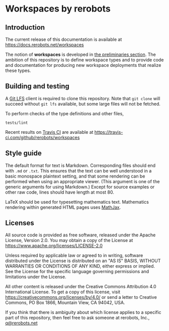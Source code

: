 Workspaces by rerobots
======================

Introduction
------------

The current release of this documentation is available at
https://docs.rerobots.net/workspaces

The notion of **workspaces** is developed in [the preliminaries section](
https://docs.rerobots.net/prelim). The ambition of this repository is to
define workspace types and to provide code and documentation for producing new
workspace deployments that realize these types.


Building and testing
--------------------

A [Git LFS](https://git-lfs.github.com/) client is required to clone this
repository. Note that `git clone` will succeed without `git lfs` available, but
some large files will not be fetched.

To perform checks of the type definitions and other files,

    tests/lint

Recent results on [Travis CI](https://travis-ci.com/) are available at
https://travis-ci.com/github/rerobots/workspaces


Style guide
-----------

The default format for text is Markdown. Corresponding files should end with
`.md` or `.txt`. This ensures that the text can be well understood in a basic
monospace plaintext setting, and that some rendering can be performed when using
an appropriate viewer. (This argument is one of the generic arguments for using
Markdown.) Except for source examples or other raw code, lines should have
length at most 80.

LaTeX should be used for typesetting mathematics text. Mathematics rendering
within generated HTML pages uses [MathJax](https://www.mathjax.org/).


Licenses
--------

All source code is provided as free software, released under the Apache License,
Version 2.0.  You may obtain a copy of the License at https://www.apache.org/licenses/LICENSE-2.0

Unless required by applicable law or agreed to in writing, software
distributed under the License is distributed on an "AS IS" BASIS,
WITHOUT WARRANTIES OR CONDITIONS OF ANY KIND, either express or implied.
See the License for the specific language governing permissions and
limitations under the License.

All other content is released under the Creative Commons Attribution 4.0
International License. To get a copy of this license, visit
<https://creativecommons.org/licenses/by/4.0/> or send a letter to
Creative Commons, PO Box 1866, Mountain View, CA 94042, USA.

If you think that there is ambiguity about which license applies to a specific
part of this repository, then feel free to ask someone at rerobots, Inc.,
q@rerobots.net
